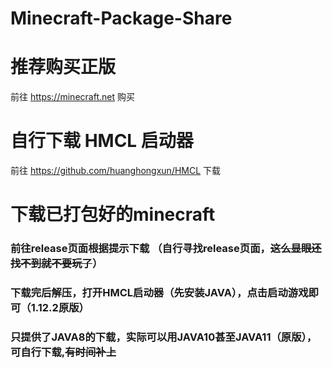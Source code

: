# Minecraft-Package-Share

# 推荐购买正版
前往 https://minecraft.net 购买

# 自行下载 HMCL 启动器
前往 https://github.com/huanghongxun/HMCL 下载

# 下载已打包好的minecraft

### 前往release页面根据提示下载 （自行寻找release页面，~~这么显眼还找不到就不要玩了~~）
### 下载完后解压，打开HMCL启动器（先安装JAVA），点击启动游戏即可（1.12.2原版）
### 只提供了JAVA8的下载，实际可以用JAVA10甚至JAVA11（原版），可自行下载,~~有时间补上~~
